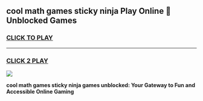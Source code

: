 
## cool math games sticky ninja Play Online 👋 Unblocked Games
<h3>
<a href="https://news.freeplayer.one?title=cool_math_games_sticky_ninja&ref=17CMG">CLICK TO PLAY</a></h3>
<hr>

<h3>
<a href="https://news.freeplayer.one?title=cool_math_games_sticky_ninja&ref=17CMG">CLICK 2 PLAY</a>
  
</h3>

<a href="https://news.freeplayer.one?title=cool_math_games_sticky_ninja&ref=17CMG/"><img src="https://clearcache.store/games.png"></a>


**cool math games sticky ninja games unblocked: Your Gateway to Fun and Accessible Online Gaming**
